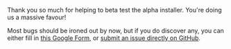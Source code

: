 Thank you so much for helping to beta test the alpha installer. You're doing us a massive favour!

Most bugs should be ironed out by now, but if you do discover any, you can either fill in [this Google Form](), or [submit an issue directly on GitHub](https://github.com/MSFS-Mega-Pack/MSFS2020-livery-manager/issues/new).
